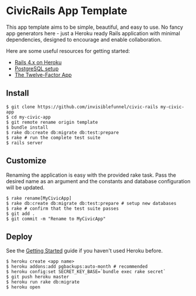 # CivicRails App Template

This app template aims to be simple, beautiful, and easy to use. No fancy app generators here - just a Heroku ready Rails application with minimal dependencies, designed to encourage and enable collaboration.

Here are some useful resources for getting started:
* [Rails 4.x on Heroku](https://devcenter.heroku.com/articles/getting-started-with-rails4)
* [PostgreSQL setup](https://devcenter.heroku.com/articles/heroku-postgresql#local-setup)
* [The Twelve-Factor App](http://12factor.net/)

## Install

```console
$ git clone https://github.com/invisiblefunnel/civic-rails my-civic-app
$ cd my-civic-app
$ git remote rename origin template
$ bundle install
$ rake db:create db:migrate db:test:prepare
$ rake # run the complete test suite
$ rails server
```

## Customize

Renaming the application is easy with the provided rake task. Pass the desired name as an argument and the constants and database configuration will be updated.

```console
$ rake rename[MyCivicApp]
$ rake db:create db:migrate db:test:prepare # setup new databases
$ rake # confirm that the test suite passes
$ git add .
$ git commit -m "Rename to MyCivicApp"
```

## Deploy

See the [Getting Started](https://devcenter.heroku.com/articles/quickstart) guide if you haven't used Heroku before.

```console
$ heroku create <app name>
$ heroku addons:add pgbackups:auto-month # recommended
$ heroku config:set SECRET_KEY_BASE=`bundle exec rake secret`
$ git push heroku master
$ heroku run rake db:migrate
$ heroku open
```
